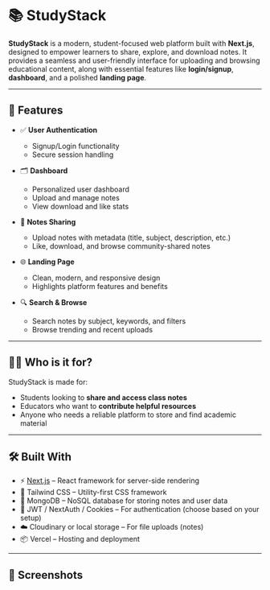 # 📚 StudyStack

**StudyStack** is a modern, student-focused web platform built with **Next.js**, designed to empower learners to share, explore, and download notes. It provides a seamless and user-friendly interface for uploading and browsing educational content, along with essential features like **login/signup**, **dashboard**, and a polished **landing page**.

---

## 🚀 Features

- ✅ **User Authentication**
  - Signup/Login functionality
  - Secure session handling

- 🗂️ **Dashboard**
  - Personalized user dashboard
  - Upload and manage notes
  - View download and like stats

- 📄 **Notes Sharing**
  - Upload notes with metadata (title, subject, description, etc.)
  - Like, download, and browse community-shared notes

- 🌐 **Landing Page**
  - Clean, modern, and responsive design
  - Highlights platform features and benefits

- 🔍 **Search & Browse**
  - Search notes by subject, keywords, and filters
  - Browse trending and recent uploads

---

## 🧑‍🎓 Who is it for?

StudyStack is made for:
- Students looking to **share and access class notes**
- Educators who want to **contribute helpful resources**
- Anyone who needs a reliable platform to store and find academic material

---

## 🛠️ Built With

- ⚡ [Next.js](https://nextjs.org/) – React framework for server-side rendering
- 💅 Tailwind CSS – Utility-first CSS framework
- 🧠 MongoDB – NoSQL database for storing notes and user data
- 🔐 JWT / NextAuth / Cookies – For authentication (choose based on your setup)
- ☁️ Cloudinary or local storage – For file uploads (notes)
- 📦 Vercel – Hosting and deployment

---

## 📸 Screenshots

